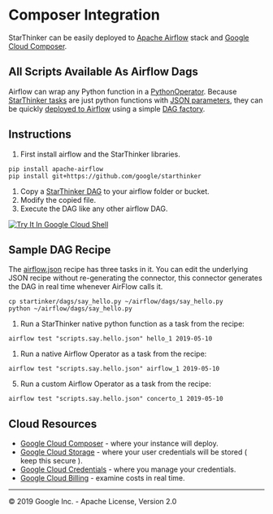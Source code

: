 # Composer Integration

StarThinker can be easily deployed to [Apache Airflow](https://airflow.apache.org/) stack and [Google Cloud Composer](https://cloud.google.com/composer/).

## All Scripts Available As Airflow Dags

Airflow can wrap any Python function in a [PythonOperator](https://airflow.apache.org/howto/operator/python.html).  Because
[StarThinker tasks](../starthinker/task/) are just python functions with [JSON parameters](../scripts/), they can be quickly
[deployed to Airflow](../starthinker_airflow/operators/) using a simple [DAG factory](../starthinker_airflow/factory.py).

## Instructions

1. First install airflow and the StarThinker libraries.

```
pip install apache-airflow
pip install git+https://github.com/google/starthinker
```

1. Copy a [StarThinker DAG](../dags/) to your airflow folder or bucket.
1. Modify the copied file.
1. Execute the DAG like any other airflow DAG.

[![Try It In Google Cloud Shell](http://gstatic.com/cloudssh/images/open-btn.svg)](https://console.cloud.google.com/cloudshell/editor?cloudshell_git_repo=https%3A%2F%2Fgithub.com%2Fgoogle%2Fstarthinker&cloudshell_tutorial=tutorials/deploy_enterprise.md)

## Sample DAG Recipe

The [airflow.json](../scripts/airflow.json) recipe has three tasks in it.
You can edit the underlying JSON recipe without re-generating the connector,
this connector generates the DAG in real time whenever AirFlow calls it.

```
cp startinker/dags/say_hello.py ~/airflow/dags/say_hello.py
python ~/airflow/dags/say_hello.py
```

1. Run a StarThinker native python function as a task from the recipe:
```
airflow test "scripts.say.hello.json" hello_1 2019-05-10
```

1. Run a native Airflow Operator as a task from the recipe:
```
airflow test "scripts.say.hello.json" airflow_1 2019-05-10
```

5. Run a custom Airflow Operator as a task from the recipe:
```
airflow test "scripts.say.hello.json" concerto_1 2019-05-10
```

## Cloud Resources

  - [Google Cloud Composer](https://console.cloud.google.com/composer) - where your instance will deploy.
  - [Google Cloud Storage](https://console.cloud.google.com/storage/browser) - where your user credentials will be stored ( keep this secure ).
  - [Google Cloud Credentials](https://console.cloud.google.com/apis/credentials) - where you manage your credentials.
  - [Google Cloud Billing](https://console.cloud.google.com/billing/linkedaccount) - examine costs in real time.

---
&copy; 2019 Google Inc. - Apache License, Version 2.0
